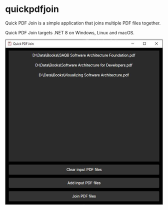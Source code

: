 # quickpdfjoin
Quick PDF Join is a simple application that joins multiple PDF files together.

Quick PDF Join targets .NET 8 on Windows, Linux and macOS.

![Screenshot](https://raw.githubusercontent.com/mihnea-radulescu/quickpdfjoin/main/Screenshot.jpg "Quick PDF Join - Screenshot")
